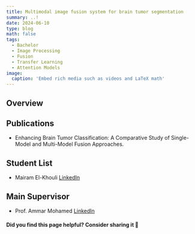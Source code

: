 ```yaml
---
title: Multimodal image fusion system for brain tumor segmentation
summary: ..!
date: 2024-06-10
type: blog
math: false
tags:
  - Bachelor
  - Image Processing
  - Fusion
  - Transfer Learning
  - Attention Models
image:
  caption: 'Embed rich media such as videos and LaTeX math'
---
```


## Overview

## Publications
- Enhancing Brain Tumor Classification: A Comparative Study of Single-Model and Multi-Model Fusion Approaches.

## Student List
- Mairam El-Khouli  [LinkedIn](https://www.linkedin.com/in/mariam-elkhouli-083193284/)


## Main Supervisor
- Prof. Ammar Mohamed [LinkedIn](https://www.linkedin.com/in/ammar-mohamed-profile)

#### Did you find this page helpful? Consider sharing it 🙌


<!-- [![LinkedIn](https://cdn-icons-png.flaticon.com/512/174/174857.png)](https://www.linkedin.com/in/ammar-m-ammar/?originalSubdomain=eg) -->
